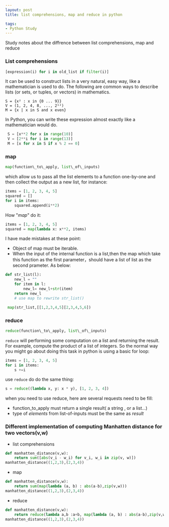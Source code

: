 ```yaml
---
layout: post
title: list comprehensions, map and reduce in python

tags: 
- Python Study
---
```

Study notes about the diffrence between list comprehensions, map and reduce

### List comprehensions
``` python
[expression(i) for i in old_list if filter(i)]
```

It can be used to construct lists in a very natural, easy way, like a mathematician is used to do. The following are common ways to describe lists (or sets, or tuples, or vectors) in mathematics.

```
S = {x² : x in {0 ... 9}}
V = (1, 2, 4, 8, ..., 2¹²)
M = {x | x in S and x even}
```

In Python, you can write these expression almost exactly like a mathematician would do.

```python
 S = [x**2 for x in range(10)]
 V = [2**i for i in range(13)]
 M = [x for x in S if x % 2 == 0]
```

### map

```python
map(function\_to\_apply, list\_of\_inputs)
```

which allow us to pass all the list elements to a function one-by-one and then collect the output as a new list, for instance:

```python
items = [1, 2, 3, 4, 5]
squared = []
for i in items:
    squared.append(i**2)
```
    
How "_map_" do it:

```python
items = [1, 2, 3, 4, 5]
squared = map(lambda x: x**2, items)
```
I have made mistakes at these point:

- Object of map must be iterable.
- When the input of the internal function is a list,then the map which take this function as the first parameter，should have a list of list as the second prameter. As below:

```python
def str_list(l):
    new_l = ""
    for item in l:
        new_l= new_l+str(item)
    return new_l
    # use map to rewrite str_list()

 map(str_list,[[1,2,3,4,5][2,3,4,5,6])
```

### reduce 
``` python
reduce(function\_to\_apply, list\_of\_inputs)
```

`reduce` will performing some computation on a list and returning the result. For example, compute the product of a list of integers. So the normal way you might go about doing this task in python is using a basic for loop:

```python
items = [1, 2, 3, 4, 5]
for i in items:
    s +=i
```

use `reduce` do do the same thing:

```python
s = reduce((lambda x, y: x * y), [1, 2, 3, 4])
```
when you need to use reduce, here are several requests need to be fill:

  * function\_to\_apply must return a single result( a string , or a list...)
  * type of _elements_ from list\-of\-inputs must be the same as _result_
  
  
### Different implementation of computing Manhatten distance for two vectors(v,w)
 
 * list comprehensions
 
```python
def manhatten_distance(v,w):
    return sum([abs(v_i - w_i) for v_i, w_i in zip(v, w)])
manhatten_distance((1,2,3),(2,3,4))

```
 
 * map

```python
def manhatten_distance(v,w):
    return sum(map(lambda (a, b) : abs(a-b),zip(v,w)))
manhatten_distance((1,2,3),(2,3,4))

``` 
 * reduce

```python
def manhatten_distance(v,w):
    return reduce(lambda a,b :a+b, map(lambda (a, b) : abs(a-b),zip(v,w)))
manhatten_distance((1,2,3),(2,3,4))

```  
  
 
 
